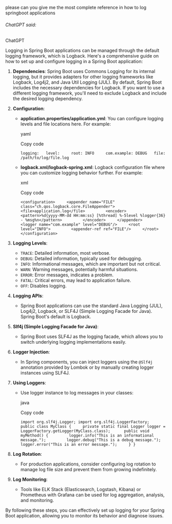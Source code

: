 please can you give me the most complete reference in how to log springboot applications

###### ChatGPT said:

ChatGPT

Logging in Spring Boot applications can be managed through the default logging framework, which is Logback. Here's a comprehensive guide on how to set up and configure logging in a Spring Boot application:

1. **Dependencies**: Spring Boot uses Commons Logging for its internal logging, but it provides adapters for other logging frameworks like Logback, Log4j2, and Java Util Logging (JUL). By default, Spring Boot includes the necessary dependencies for Logback. If you want to use a different logging framework, you'll need to exclude Logback and include the desired logging dependency.
    
2. **Configuration**:
    
    - **application.properties/application.yml**: You can configure logging levels and file locations here. For example:
        
        yaml
        
        Copy code
        
        `logging:   level:     root: INFO     com.example: DEBUG   file: /path/to/log/file.log`
        
    - **logback.xml/logback-spring.xml**: Logback configuration file where you can customize logging behavior further. For example:
        
        xml
        
        Copy code
        
        `<configuration>     <appender name="FILE" class="ch.qos.logback.core.FileAppender">         <file>application.log</file>         <encoder>             <pattern>%d{yyyy-MM-dd HH:mm:ss} [%thread] %-5level %logger{36} - %msg%n</pattern>         </encoder>     </appender>     <logger name="com.example" level="DEBUG"/>     <root level="INFO">         <appender-ref ref="FILE"/>     </root> </configuration>`
        
3. **Logging Levels**:
    
    - `TRACE`: Detailed information, most verbose.
    - `DEBUG`: Detailed information, typically used for debugging.
    - `INFO`: Informational messages, which are important but not critical.
    - `WARN`: Warning messages, potentially harmful situations.
    - `ERROR`: Error messages, indicates a problem.
    - `FATAL`: Critical errors, may lead to application failure.
    - `OFF`: Disables logging.
4. **Logging APIs**:
    
    - Spring Boot applications can use the standard Java Logging (JUL), Log4j2, Logback, or SLF4J (Simple Logging Facade for Java). Spring Boot's default is Logback.
5. **Slf4j (Simple Logging Facade for Java)**:
    
    - Spring Boot uses SLF4J as the logging facade, which allows you to switch underlying logging implementations easily.
6. **Logger Injection**:
    
    - In Spring components, you can inject loggers using the `@Slf4j` annotation provided by Lombok or by manually creating logger instances using SLF4J.
7. **Using Loggers**:
    
    - Use logger instance to log messages in your classes:
        
        java
        
        Copy code
        
        `import org.slf4j.Logger; import org.slf4j.LoggerFactory;  public class MyClass {     private static final Logger logger = LoggerFactory.getLogger(MyClass.class);      public void myMethod() {         logger.info("This is an informational message.");         logger.debug("This is a debug message.");         logger.error("This is an error message.");     } }`
        
8. **Log Rotation**:
    
    - For production applications, consider configuring log rotation to manage log file size and prevent them from growing indefinitely.
9. **Log Monitoring**:
    
    - Tools like ELK Stack (Elasticsearch, Logstash, Kibana) or Prometheus with Grafana can be used for log aggregation, analysis, and monitoring.

By following these steps, you can effectively set up logging for your Spring Boot application, allowing you to monitor its behavior and diagnose issues.